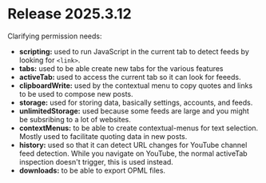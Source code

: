 # Release 2025.3.12

Clarifying permission needs:

- **scripting:** used to run JavaScript in the current tab to detect feeds by looking for `<link>`.
- **tabs:** used to be able create new tabs for the various features
- **activeTab:** used to access the current tab so it can look for feeeds.
- **clipboardWrite:** used by the contextual menu to copy quotes and links to be used to compose new posts.
- **storage:** used for storing data, basically settings, accounts, and feeds.
- **unlimitedStorage:** used because some feeds are large and you might be subsribing to a lot of websites.
- **contextMenus:** to be able to create contextual-menus for text selection. Mostly used to facilitate quoting data in new posts.
- **history:** used so that it can detect URL changes for YouTube channel feed detection. While you navigate on YouTube, the normal activeTab inspection doesn't trigger, this is used instead.
- **downloads:** to be able to export OPML files.

